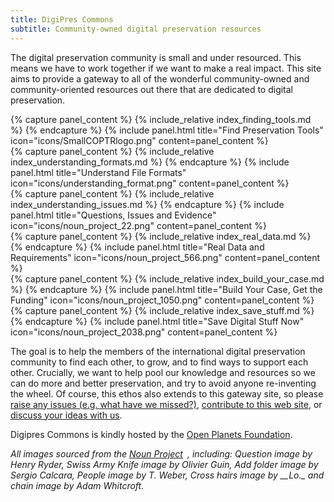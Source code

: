 ```yaml
---
title: DigiPres Commons
subtitle: Community-owned digital preservation resources
---
```


The digital preservation community is small and under resourced. This means we have to work together if we want to make a real impact. This site aims to provide a gateway to all of the wonderful community-owned and community-oriented resources out there that are dedicated to digital preservation.

<div class="row">
  <div class="col-xs-12 col-sm-6 col-md-4">
{% capture panel_content %}
{% include_relative index_finding_tools.md %}
{% endcapture %}
{% include panel.html title="Find Preservation Tools" icon="icons/SmallCOPTRlogo.png" content=panel_content %}
</div>

<div class="col-xs-12 col-sm-6 col-md-4">
{% capture panel_content %}
{% include_relative index_understanding_formats.md %}
{% endcapture %}
{% include panel.html title="Understand File Formats" icon="icons/understanding_format.png" content=panel_content %}
</div>

<div class="col-xs-12 col-sm-6 col-md-4">
{% capture panel_content %}
{% include_relative index_understanding_issues.md %}
{% endcapture %}
{% include panel.html title="Questions, Issues and Evidence" icon="icons/noun_project_22.png" content=panel_content %}
</div>

</div>
<div class="row">

<div class="col-xs-12 col-sm-6 col-md-4">
{% capture panel_content %}
{% include_relative index_real_data.md %}
{% endcapture %}
{% include panel.html title="Real Data and Requirements" icon="icons/noun_project_566.png" content=panel_content %}
</div>

<div class="col-xs-12 col-sm-6 col-md-4">
{% capture panel_content %}
{% include_relative index_build_your_case.md %}
{% endcapture %}
{% include panel.html title="Build Your Case, Get the Funding" icon="icons/noun_project_1050.png" content=panel_content %}
</div>

<div class="col-xs-12 col-sm-6 col-md-4">
{% capture panel_content %}
{% include_relative index_save_stuff.md %}
{% endcapture %}
{% include panel.html title="Save Digital Stuff Now" icon="icons/noun_project_2038.png" content=panel_content %}
</div>
</div>

<div class="row">
<div class="col-xs-12 col-sm-12 col-md-12">
  <p>
  The goal is to help the members of the international digital preservation community to find each other, to grow, and to find ways to support each other. Crucially, we want to help pool our knowledge and resources so we can do more and better preservation, and try to avoid anyone re-inventing the wheel. Of course, this ethos also extends to this gateway site, so please <a href="https://github.com/digipres/digipres.github.io/issues">raise any issues (e.g. what have we missed?)</a>, <a href="https://github.com/digipres/digipres.github.io">contribute to this web site</a>, or <a href="https://groups.google.com/forum/#!forum/digipres">discuss your ideas with us</a>.
  </p>
  <p>
  Digipres Commons is kindly hosted by the <a href="http://openplanetsfoundation.org/">Open Planets Foundation</a>.
  </p>
  <p>
    <em>All images sourced from the</em> <em><span class="nobr"><a href="http://thenounproject.com/" class="external-link">Noun Project<sup><img class="rendericon" src="/images/icons/linkext7.gif" alt="" align="absmiddle" border="0" width="7" height="7"></sup></a></span></em><em>, including: Question image by Henry Ryder, Swiss Army Knife image by Olivier Guin, Add folder image by Sergio Calcara, People image by T. Weber,&nbsp;Cross hairs image by __Lo._ and chain image by Adam Whitcroft.</em>
  </p>
</div>
</div>
